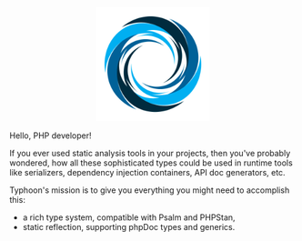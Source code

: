 <p align="center">
    <img src="https://github.com/typhoon-php/.github/raw/main/profile/logo.png" width="200">
</p>

Hello, PHP developer!

If you ever used static analysis tools in your projects, then you've probably wondered, how all these sophisticated
types could be used in runtime tools like serializers, dependency injection containers, API doc generators, etc.

Typhoon's mission is to give you everything you might need to accomplish this:

- a rich type system, compatible with Psalm and PHPStan,
- static reflection, supporting phpDoc types and generics.
